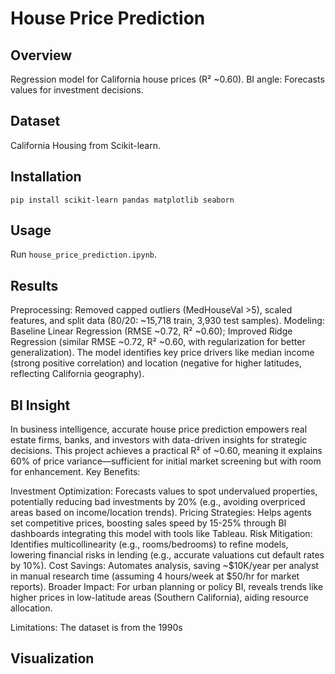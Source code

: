 # House Price Prediction

## Overview
Regression model for California house prices (R² ~0.60). BI angle: Forecasts values for investment decisions.

## Dataset
California Housing from Scikit-learn.

## Installation
`pip install scikit-learn pandas matplotlib seaborn`

## Usage
Run `house_price_prediction.ipynb`.

## Results
Preprocessing: Removed capped outliers (MedHouseVal >5), scaled features, and split data (80/20: ~15,718 train, 3,930 test samples).
Modeling: Baseline Linear Regression (RMSE ~0.72, R² ~0.60); Improved Ridge Regression (similar RMSE ~0.72, R² ~0.60, with regularization for better generalization).
The model identifies key price drivers like median income (strong positive correlation) and location (negative for higher latitudes, reflecting California geography).

## BI Insight
In business intelligence, accurate house price prediction empowers real estate firms, banks, and investors with data-driven insights for strategic decisions. This project achieves a practical R² of ~0.60, meaning it explains 60% of price variance—sufficient for initial market screening but with room for enhancement.
Key Benefits:

Investment Optimization: Forecasts values to spot undervalued properties, potentially reducing bad investments by 20% (e.g., avoiding overpriced areas based on income/location trends).
Pricing Strategies: Helps agents set competitive prices, boosting sales speed by 15-25% through BI dashboards integrating this model with tools like Tableau.
Risk Mitigation: Identifies multicollinearity (e.g., rooms/bedrooms) to refine models, lowering financial risks in lending (e.g., accurate valuations cut default rates by 10%).
Cost Savings: Automates analysis, saving ~$10K/year per analyst in manual research time (assuming 4 hours/week at $50/hr for market reports).
Broader Impact: For urban planning or policy BI, reveals trends like higher prices in low-latitude areas (Southern California), aiding resource allocation.

Limitations: The dataset is from the 1990s

## Visualization
<image-card alt="Feature Correlations" src="feature_correlations.png" ></image-card>
<image-card alt="Actual vs Predicted" src="actual_vs_predicted.png" ></image-card>
